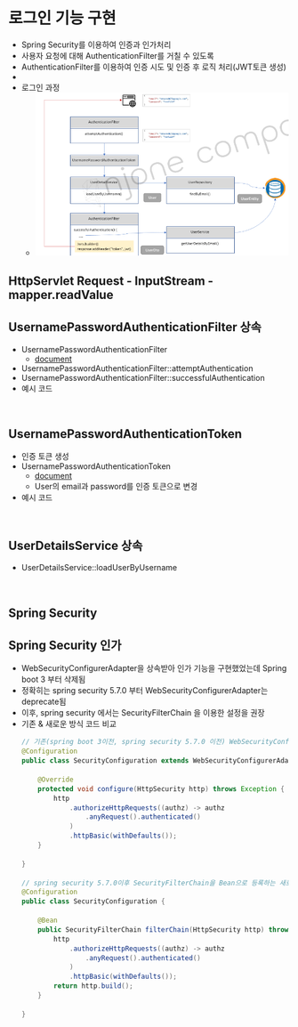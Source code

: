 # 로그인 기능 구현
* Spring Security를 이용하여 인증과 인가처리
* 사용자 요청에 대해 AuthenticationFilter를 거칠 수 있도록 
* AuthenticationFilter를 이용하여 인증 시도 및 인증 후 로직 처리(JWT토큰 생성)
* 
* 로그인 과정
  * ![](2024-10-08-11-06-42.png)

## HttpServlet Request - InputStream - mapper.readValue

## UsernamePasswordAuthenticationFilter 상속
* UsernamePasswordAuthenticationFilter
  * [document](https://docs.spring.io/spring-security/site/docs/current/api/org/springframework/security/web/authentication/UsernamePasswordAuthenticationFilter.html)
* UsernamePasswordAuthenticationFilter::attemptAuthentication
* UsernamePasswordAuthenticationFilter::successfulAuthentication
* 예시 코드

<br>

## UsernamePasswordAuthenticationToken
* 인증 토큰 생성
* UsernamePasswordAuthenticationToken
  * [document](https://docs.spring.io/spring-security/site/docs/4.0.x/apidocs/org/springframework/security/authentication/UsernamePasswordAuthenticationToken.html)
  * User의 email과 password를 인증 토큰으로 변경
* 예시 코드

<br>

## UserDetailsService 상속
* UserDetailsService::loadUserByUsername

<br>

## Spring Security


## Spring Security 인가
* WebSecurityConfigurerAdapter을 상속받아 인가 기능을 구현했었는데 Spring boot 3 부터 삭제됨
* 정확히는 spring security 5.7.0 부터 WebSecurityConfigurerAdapter는 deprecate됨
* 이후, spring security 에서는 SecurityFilterChain 을 이용한 설정을 권장
* 기존 & 새로운 방식 코드 비교
  ```java
  // 기존(spring boot 3이전, spring security 5.7.0 이전) WebSecurityConfigurerAdapter 를 이용한 인가 설정
  @Configuration
  public class SecurityConfiguration extends WebSecurityConfigurerAdapter {

      @Override
      protected void configure(HttpSecurity http) throws Exception {
          http
              .authorizeHttpRequests((authz) -> authz
                  .anyRequest().authenticated()
              )
              .httpBasic(withDefaults());
      }

  }

  // spring security 5.7.0이후 SecurityFilterChain을 Bean으로 등록하는 새로운 방식
  @Configuration
  public class SecurityConfiguration {

      @Bean
      public SecurityFilterChain filterChain(HttpSecurity http) throws Exception {
          http
              .authorizeHttpRequests((authz) -> authz
                  .anyRequest().authenticated()
              )
              .httpBasic(withDefaults());
          return http.build();
      }

  }
  ```

<br>

## 